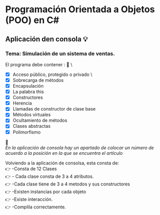 # Programación Orientada a Objetos (POO) en C#
## Aplicación den consola :bulb:
### Tema: Simulación de un sistema de ventas.  
El programa debe contener : :notebook_with_decorative_cover:  \
-[x] Acceso público, protegido o privado \
-[x] Sobrecarga de métodos  
-[x] Encapsulación  
-[x] La palabra this  
-[x] Constructores   
-[x] Herencia  
-[x] Llamadas de constructor de clase base  
-[x] Métodos virtuales   
-[x] Ocultamiento de métodos  
-[x] Clases abstractas  
-[x] Polimorfismo 

:file_folder: \
*En la aplicación de consola hay un apartado de colocar un número de acuerdo a la posición en la que se encuentra el artículo*

Volviendo a la aplicación de consolsa, esta consta de: \
:point_right: -Consta de 12 Clases  \
:point_right: - Cada clase consta de 3 a 4 atributos. \
:point_right: -Cada clase tiene de 3 a 4 metodos y sus constructores \
:point_right: -Existen instancias por cada objeto \
:point_right: -Existe interacción. \
:point_right: -Complila correctamente.  


